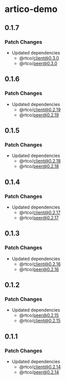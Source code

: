 # artico-demo

## 0.1.7

### Patch Changes

- Updated dependencies
  - @rtco/client@0.3.0
  - @rtco/peer@0.3.0

## 0.1.6

### Patch Changes

- Updated dependencies
  - @rtco/client@0.2.19
  - @rtco/peer@0.2.19

## 0.1.5

### Patch Changes

- Updated dependencies
  - @rtco/client@0.2.18
  - @rtco/peer@0.2.18

## 0.1.4

### Patch Changes

- Updated dependencies
  - @rtco/client@0.2.17
  - @rtco/peer@0.2.17

## 0.1.3

### Patch Changes

- Updated dependencies
  - @rtco/client@0.2.16
  - @rtco/peer@0.2.16

## 0.1.2

### Patch Changes

- Updated dependencies
  - @rtco/peer@0.2.15
  - @rtco/client@0.2.15

## 0.1.1

### Patch Changes

- Updated dependencies
  - @rtco/client@0.2.14
  - @rtco/peer@0.2.14
